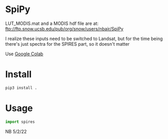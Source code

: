 # SpiPy

LUT_MODIS.mat and a MODIS hdf file are at: ftp://ftp.snow.ucsb.edu/pub/org/snow/users/nbair/SpiPy

I realize these inputs need to be switched to Landsat, 
but for the time being there's just spectra for the SPIRES part, so it doesn't matter

Use [Google Colab](https://colab.research.google.com/github/edwardbair/SpiPy/blob/master/examples/callSpeedyInvert.ipynb)

# Install
```bash
pip3 install .
```

# Usage


```python
import spires

```

NB 5/2/22
